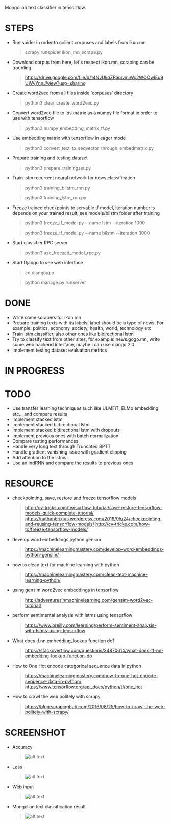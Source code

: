 Mongolian text classifier in tensorflow.

# STEPS

- Run spider in order to collect corpuses and labels from ikon.mn 
    > scrapy runspider ikon_mn_scrape.py

- Download corpus from here, let's respect ikon.mn, scraping can be troubling. 
    > https://drive.google.com/file/d/14NvUkqZRapivmiWc2WOOwIEu9UWyYnnJ/view?usp=sharing

- Create word2vec from all files inside 'corpuses' directory
    > python3 clear_create_word2vec.py 

- Convert word2vec file to ids matrix as a numpy file format in order to use with tensorflow
    > python3 numpy_embedding_matrix_tf.py

- Use embedding matrix with tensorflow in eager mode
    > python3 convert_text_to_seqvector_through_embedmatrix.py

- Prepare training and testing dataset
    > python3 prepare_trainingset.py

- Train lstm recurrent neural network for news classification
    > python3 training_bilstm_rnn.py
    
    > python3 training_lstm_rnn.py

- Freeze trained checkpoints to servable tf model, iteration number is depends on your trained result, see models/bilstm folder after training
    > python3 freeze_tf_model.py --name lstm --iteration 1000

    > python3 freeze_tf_model.py --name bilstm --iteration 3000

- Start classifier RPC server
    > python3 use_freezed_model_rpc.py 

- Start Django to see web interface
    > cd djangoapp

    > python manage.py runserver


# DONE
- Write some scrapers for ikon.mn
- Prepare training texts with its labels, label should be a type of news. For example: politics, economy, society, health, world, technology etc
- Train lstm classifier, also other ones like bibirectional lstm
- Try to classify text from other sites, for example: news.gogo.mn, write some web backend interface, maybe I can use django 2.0
- Implement testing dataset evaluation metrics

# IN PROGRESS

# TODO
- Use transfer learning techniques such like ULMFiT, ELMo embedding etc... and compare results
- Implement stacked lstm
- Implement stacked bidirectional lstm
- Implement stacked bidirectional lstm with dropouts
- Implement previous ones with batch normalization
- Compare testing performances
- Handle very long text through Truncated BPTT
- Handle gradient vanishing issue with gradient clipping
- Add attention to the lstms
- Use an IndRNN and compare the results to previous ones

# RESOURCE

- checkpointing, save, restore and freeze tensorflow models
    > http://cv-tricks.com/tensorflow-tutorial/save-restore-tensorflow-models-quick-complete-tutorial/
    > https://nathanbrixius.wordpress.com/2016/05/24/checkpointing-and-reusing-tensorflow-models/
    > http://cv-tricks.com/how-to/freeze-tensorflow-models/

- develop word embeddings python gensim
    > https://machinelearningmastery.com/develop-word-embeddings-python-gensim/

- how to clean text for machine learning with python
    > https://machinelearningmastery.com/clean-text-machine-learning-python/

- using gensim word2vec embeddings in tensorflow
    > http://adventuresinmachinelearning.com/gensim-word2vec-tutorial/

- perform sentimental analysis with lstms using tensorflow
    > https://www.oreilly.com/learning/perform-sentiment-analysis-with-lstms-using-tensorflow

- What does tf.nn.embedding_lookup function do?
    > https://stackoverflow.com/questions/34870614/what-does-tf-nn-embedding-lookup-function-do

- How to One Hot encode categorical sequence data in python
    > https://machinelearningmastery.com/how-to-one-hot-encode-sequence-data-in-python/
    > https://www.tensorflow.org/api_docs/python/tf/one_hot

- How to crawl the web politely with scrapy
    > https://blog.scrapinghub.com/2016/08/25/how-to-crawl-the-web-politely-with-scrapy/


# SCREENSHOT

- Accuracy
    > ![alt text](https://raw.githubusercontent.com/sharavsambuu/mongolian-text-classification/master/images/accuracy.png)

- Loss
    > ![alt text](https://raw.githubusercontent.com/sharavsambuu/mongolian-text-classification/master/images/loss.png)

- Web input
    > ![alt text](https://raw.githubusercontent.com/sharavsambuu/mongolian-text-classification/master/images/webinput.png)

- Mongolian text classification result
    > ![alt text](https://github.com/sharavsambuu/mongolian-text-classification/blob/master/images/classifiedresult.png)
